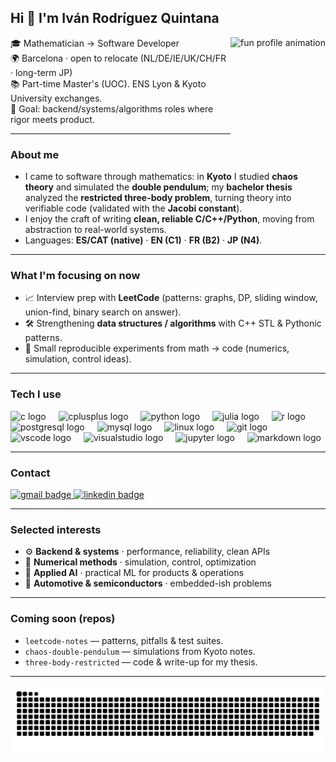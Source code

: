 <h2 align="left">Hi 👋 I'm Iván Rodríguez Quintana</h2>

<img align="right" height="200" src="profile_gif.gif" alt="fun profile animation"/>

🎓 Mathematician → Software Developer  
🌍 Barcelona · open to relocate (NL/DE/IE/UK/CH/FR · long-term JP)  
📚 Part-time Master's (UOC). ENS Lyon & Kyoto University exchanges.  
🧭 Goal: backend/systems/algorithms roles where rigor meets product.

---

### About me
- I came to software through mathematics: in **Kyoto** I studied **chaos theory** and simulated the **double pendulum**; my **bachelor thesis** analyzed the **restricted three-body problem**, turning theory into verifiable code (validated with the **Jacobi constant**).  
- I enjoy the craft of writing **clean, reliable C/C++/Python**, moving from abstraction to real-world systems.  
- Languages: **ES/CAT (native)** · **EN (C1)** · **FR (B2)** · **JP (N4)**.

---

### What I'm focusing on now
- 📈 Interview prep with **LeetCode** (patterns: graphs, DP, sliding window, union-find, binary search on answer).  
- 🛠️ Strengthening **data structures / algorithms** with C++ STL & Pythonic patterns.  
- 🧪 Small reproducible experiments from math → code (numerics, simulation, control ideas).  

---

### Tech I use
<div align="left">
  <img src="https://cdn.jsdelivr.net/gh/devicons/devicon/icons/c/c-original.svg" height="30" alt="c logo" />
  <img width="12" />
  <img src="https://cdn.jsdelivr.net/gh/devicons/devicon/icons/cplusplus/cplusplus-original.svg" height="30" alt="cplusplus logo" />
  <img width="12" />
  <img src="https://cdn.jsdelivr.net/gh/devicons/devicon/icons/python/python-original.svg" height="30" alt="python logo" />
  <img width="12" />
  <img src="https://cdn.jsdelivr.net/gh/devicons/devicon/icons/julia/julia-original.svg" height="30" alt="julia logo" />
  <img width="12" />
  <img src="https://cdn.jsdelivr.net/gh/devicons/devicon/icons/r/r-original.svg" height="30" alt="r logo" />
  <img width="12" />
  <img src="https://cdn.jsdelivr.net/gh/devicons/devicon/icons/postgresql/postgresql-original.svg" height="30" alt="postgresql logo" />
  <img width="12" />
  <img src="https://cdn.jsdelivr.net/gh/devicons/devicon/icons/mysql/mysql-original.svg" height="30" alt="mysql logo" />
  <img width="12" />
  <img src="https://cdn.jsdelivr.net/gh/devicons/devicon/icons/linux/linux-original.svg" height="30" alt="linux logo" />
  <img width="12" />
  <img src="https://cdn.jsdelivr.net/gh/devicons/devicon/icons/git/git-original.svg" height="30" alt="git logo" />
  <img width="12" />
  <img src="https://cdn.jsdelivr.net/gh/devicons/devicon/icons/vscode/vscode-original.svg" height="30" alt="vscode logo" />
  <img width="12" />
  <img src="https://cdn.jsdelivr.net/gh/devicons/devicon/icons/visualstudio/visualstudio-plain.svg" height="30" alt="visualstudio logo" />
  <img width="12" />
  <img src="https://cdn.jsdelivr.net/gh/devicons/devicon/icons/jupyter/jupyter-original.svg" height="30" alt="jupyter logo" />
  <img width="12" />
  <img src="https://cdn.jsdelivr.net/gh/devicons/devicon/icons/markdown/markdown-original.svg" height="30" alt="markdown logo" />
</div>

---

### Contact
<div align="left">
  <a href="mailto:ivanrodqui@gmail.com" target="_blank">
    <img src="https://img.shields.io/static/v1?message=Gmail&logo=gmail&label=&color=D14836&logoColor=white&labelColor=&style=for-the-badge" height="35" alt="gmail badge" />
  </a>
  <a href="https://www.linkedin.com/in/ivanrodqui/" target="_blank">
    <img src="https://img.shields.io/static/v1?message=LinkedIn&logo=linkedin&label=&color=0077B5&logoColor=white&labelColor=&style=for-the-badge" height="35" alt="linkedin badge" />
  </a>
</div>

---

### Selected interests
- ⚙️ **Backend & systems** · performance, reliability, clean APIs  
- 🧮 **Numerical methods** · simulation, control, optimization  
- 🤖 **Applied AI** · practical ML for products & operations  
- 🚗 **Automotive & semiconductors** · embedded-ish problems

---

### Coming soon (repos)
- `leetcode-notes` — patterns, pitfalls & test suites.  
- `chaos-double-pendulum` — simulations from Kyoto notes.  
- `three-body-restricted` — code & write-up for my thesis.

---

<picture>
  <source media="(prefers-color-scheme: dark)" srcset="https://raw.githubusercontent.com/platane/snk/output/github-contribution-grid-snake-dark.svg" />
  <source media="(prefers-color-scheme: light)" srcset="https://raw.githubusercontent.com/platane/snk/output/github-contribution-grid-snake.svg" />
  <img alt="github-snake" src="https://raw.githubusercontent.com/platane/snk/output/github-contribution-grid-snake.svg" />
</picture>
